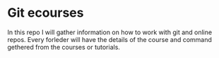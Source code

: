 # Git ecourses 
In this repo I will gather information on how to work with git and online repos. Every forleder will have the details of the course and command gethered from the courses or tutorials.
